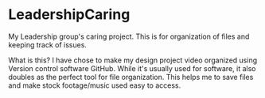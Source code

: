 # LeadershipCaring
My Leadership group's caring project. This is for organization of files and keeping track of issues.

What is this? I have chose to make my design project video organized using Version control software GitHub. While it's usually used for software, it also doubles as the perfect tool for file organization. This helps me to save files and make stock footage/music used easy to access.
